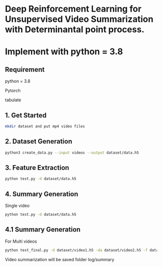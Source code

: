 # Deep Reinforcement Learning for Unsupervised Video Summarization with Determinantal point process.
# Implement with python = 3.8

## Requirement

python = 3.8

Pytorch

tabulate

## 1. Get Started
```bash
mkdir dataset and put mp4 video files 
```
## 2. Dataset Generation
```bash
python3 create_data.py --input videos --output dataset/data.h5
``` 
## 3. Feature Extraction
```bash
python test.py -d dataset/data.h5
``` 
## 4. Summary Generation
Single video

```bash
python test.py -d dataset/data.h5
```
## 4.1 Summary Generation
For Multi videos

```bash
python test_final.py -d dataset/video1.h5 -da dataset/video2.h5 -f data/video1 -fa data/video2
```
Video summarization will be saved folder log/summary
